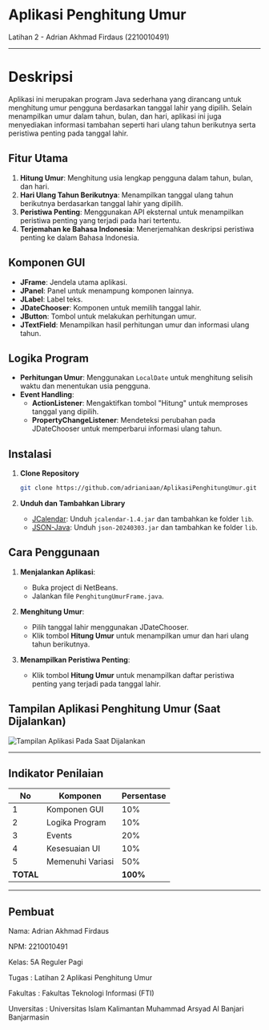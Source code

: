 # Aplikasi Penghitung Umur
Latihan 2 - Adrian Akhmad Firdaus (2210010491)

---

# Deskripsi

Aplikasi ini merupakan program Java sederhana yang dirancang untuk menghitung umur pengguna berdasarkan tanggal lahir yang dipilih. Selain menampilkan umur dalam tahun, bulan, dan hari, aplikasi ini juga menyediakan informasi tambahan seperti hari ulang tahun berikutnya serta peristiwa penting pada tanggal lahir.

## Fitur Utama

1. **Hitung Umur**: Menghitung usia lengkap pengguna dalam tahun, bulan, dan hari.
2. **Hari Ulang Tahun Berikutnya**: Menampilkan tanggal ulang tahun berikutnya berdasarkan tanggal lahir yang dipilih.
3. **Peristiwa Penting**: Menggunakan API eksternal untuk menampilkan peristiwa penting yang terjadi pada hari tertentu.
4. **Terjemahan ke Bahasa Indonesia**: Menerjemahkan deskripsi peristiwa penting ke dalam Bahasa Indonesia.

## Komponen GUI

- **JFrame**: Jendela utama aplikasi.
- **JPanel**: Panel untuk menampung komponen lainnya.
- **JLabel**: Label teks.
- **JDateChooser**: Komponen untuk memilih tanggal lahir.
- **JButton**: Tombol untuk melakukan perhitungan umur.
- **JTextField**: Menampilkan hasil perhitungan umur dan informasi ulang tahun.

## Logika Program

- **Perhitungan Umur**: Menggunakan `LocalDate` untuk menghitung selisih waktu dan menentukan usia pengguna.
- **Event Handling**:
  - **ActionListener**: Mengaktifkan tombol "Hitung" untuk memproses tanggal yang dipilih.
  - **PropertyChangeListener**: Mendeteksi perubahan pada JDateChooser untuk memperbarui informasi ulang tahun.

## Instalasi

1. **Clone Repository**
   ```bash
   git clone https://github.com/adrianiaan/AplikasiPenghitungUmur.git
   ```

2. **Unduh dan Tambahkan Library**
   - [JCalendar](https://toedter.com/jcalendar/): Unduh `jcalendar-1.4.jar` dan tambahkan ke folder `lib`.
   - [JSON-Java](https://github.com/stleary/JSON-java): Unduh `json-20240303.jar` dan tambahkan ke folder `lib`.

## Cara Penggunaan

1. **Menjalankan Aplikasi**:
   - Buka project di NetBeans.
   - Jalankan file `PenghitungUmurFrame.java`.

2. **Menghitung Umur**:
   - Pilih tanggal lahir menggunakan JDateChooser.
   - Klik tombol **Hitung Umur** untuk menampilkan umur dan hari ulang tahun berikutnya.

3. **Menampilkan Peristiwa Penting**:
   - Klik tombol **Hitung Umur** untuk menampilkan daftar peristiwa penting yang terjadi pada tanggal lahir.

## Tampilan Aplikasi Penghitung Umur (Saat Dijalankan)
![Tampilan Aplikasi Pada Saat Dijalankan](https://github.com/user-attachments/assets/ef271e88-db19-4bb0-8397-0206b029b2bb)

---
## Indikator Penilaian

| No  | Komponen           | Persentase |
|-----|---------------------|------------|
| 1   | Komponen GUI       | 10%        |
| 2   | Logika Program     | 10%        |
| 3   | Events             | 20%        |
| 4   | Kesesuaian UI      | 10%        |
| 5   | Memenuhi Variasi   | 50%        |
| **TOTAL** |               | **100%**   |

--- 
## Pembuat

Nama: Adrian Akhmad Firdaus

NPM: 2210010491

Kelas: 5A Reguler Pagi

Tugas : Latihan 2 Aplikasi Penghitung Umur

Fakultas : Fakultas Teknologi Informasi (FTI)

Unversitas : Universitas Islam Kalimantan Muhammad Arsyad Al Banjari Banjarmasin
